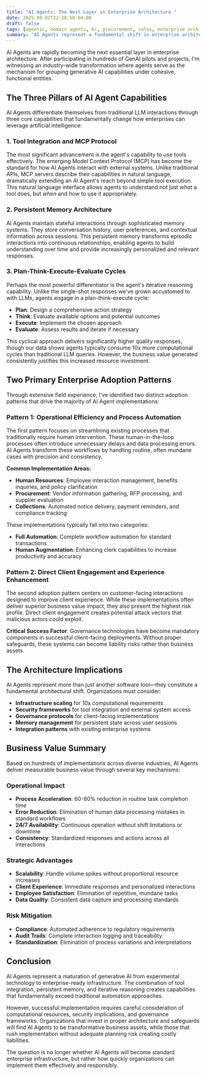 ```yaml
---
title: "AI Agents: The Next Layer in Enterprise Architecture "
date: 2025-08-02T22:28:50-04:00
draft: false
tags: [agentic, domain agents, hr, procurement, sales, enterprise architecture, automation]
summary: "AI Agents represent a fundamental shift in enterprise architecture, offering tool integration, memory persistence, and iterative reasoning. Based on hundreds of GenAI implementations, we explore two primary adoption patterns and their business impact."
---
```


AI Agents are rapidly becoming the next essential layer in enterprise architecture. After participating in hundreds of GenAI pilots and projects, I'm witnessing an industry-wide transformation where agents serve as the mechanism for grouping generative AI capabilities under cohesive, functional entities.

## The Three Pillars of AI Agent Capabilities

AI Agents differentiate themselves from traditional LLM interactions through three core capabilities that fundamentally change how enterprises can leverage artificial intelligence:

### 1. Tool Integration and MCP Protocol
The most significant advancement is the agent's capability to use tools effectively. The emerging Model Context Protocol (MCP) has become the standard for how AI Agents interact with external systems. Unlike traditional APIs, MCP servers describe their capabilities in natural language, dramatically extending an AI Agent's reach beyond simple tool execution. This natural language interface allows agents to understand not just *what* a tool does, but *when* and *how* to use it appropriately.

### 2. Persistent Memory Architecture
AI Agents maintain stateful interactions through sophisticated memory systems. They store conversation history, user preferences, and contextual information across sessions. This persistent memory transforms episodic interactions into continuous relationships, enabling agents to build understanding over time and provide increasingly personalized and relevant responses.

### 3. Plan-Think-Execute-Evaluate Cycles
Perhaps the most powerful differentiator is the agent's iterative reasoning capability. Unlike the single-shot responses we've grown accustomed to with LLMs, agents engage in a plan-think-execute cycle:

- **Plan**: Design a comprehensive action strategy
- **Think**: Evaluate available options and potential outcomes  
- **Execute**: Implement the chosen approach
- **Evaluate**: Assess results and iterate if necessary

This cyclical approach delivers significantly higher quality responses, though our data shows agents typically consume 10x more computational cycles than traditional LLM queries. However, the business value generated consistently justifies this increased resource investment.

## Two Primary Enterprise Adoption Patterns

Through extensive field experience, I've identified two distinct adoption patterns that drive the majority of AI Agent implementations:

### Pattern 1: Operational Efficiency and Process Automation

The first pattern focuses on streamlining existing processes that traditionally require human intervention. These human-in-the-loop processes often introduce unnecessary delays and data processing errors. AI Agents transform these workflows by handling routine, often mundane cases with precision and consistency.

**Common Implementation Areas:**
- **Human Resources**: Employee interaction management, benefits inquiries, and policy clarification
- **Procurement**: Vendor information gathering, RFP processing, and supplier evaluation
- **Collections**: Automated notice delivery, payment reminders, and compliance tracking

These implementations typically fall into two categories:
- **Full Automation**: Complete workflow automation for standard transactions
- **Human Augmentation**: Enhancing clerk capabilities to increase productivity and accuracy

### Pattern 2: Direct Client Engagement and Experience Enhancement

The second adoption pattern centers on customer-facing interactions designed to improve client experience. While these implementations often deliver superior business value impact, they also present the highest risk profile. Direct client engagement creates potential attack vectors that malicious actors could exploit.

**Critical Success Factor**: Governance technologies have become mandatory components in successful client-facing deployments. Without proper safeguards, these systems can become liability risks rather than business assets.

## The Architecture Implications

AI Agents represent more than just another software tool—they constitute a fundamental architectural shift. Organizations must consider:

- **Infrastructure scaling** for 10x computational requirements
- **Security frameworks** for tool integration and external system access
- **Governance protocols** for client-facing implementations
- **Memory management** for persistent state across user sessions
- **Integration patterns** with existing enterprise systems

## Business Value Summary

Based on hundreds of implementations across diverse industries, AI Agents deliver measurable business value through several key mechanisms:

### Operational Impact
- **Process Acceleration**: 60-80% reduction in routine task completion time
- **Error Reduction**: Elimination of human data processing mistakes in standard workflows
- **24/7 Availability**: Continuous operation without shift limitations or downtime
- **Consistency**: Standardized responses and actions across all interactions

### Strategic Advantages  
- **Scalability**: Handle volume spikes without proportional resource increases
- **Client Experience**: Immediate responses and personalized interactions
- **Employee Satisfaction**: Elimination of repetitive, mundane tasks
- **Data Quality**: Consistent data capture and processing standards

### Risk Mitigation
- **Compliance**: Automated adherence to regulatory requirements
- **Audit Trails**: Complete interaction logging and traceability
- **Standardization**: Elimination of process variations and interpretations

## Conclusion

AI Agents represent a maturation of generative AI from experimental technology to enterprise-ready infrastructure. The combination of tool integration, persistent memory, and iterative reasoning creates capabilities that fundamentally exceed traditional automation approaches.

However, successful implementation requires careful consideration of computational resources, security implications, and governance frameworks. Organizations that invest in proper architecture and safeguards will find AI Agents to be transformative business assets, while those that rush implementation without adequate planning risk creating costly liabilities.

The question is no longer whether AI Agents will become standard enterprise infrastructure, but rather how quickly organizations can implement them effectively and responsibly. 

